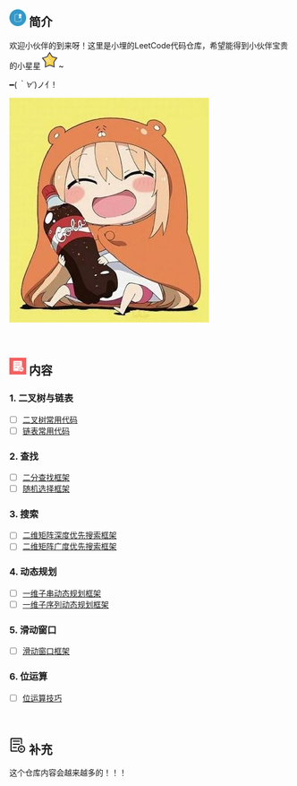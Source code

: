 
## <img src="https://github.com/Lxy417165709/LeetCode-Golang/blob/master/images/jianjie_big.png" width="30" hegiht="30"/>   简介
欢迎小伙伴的到来呀！这里是小埋的LeetCode代码仓库，希望能得到小伙伴宝贵的小星星![](https://github.com/Lxy417165709/LeetCode-Golang/blob/master/images/star.png)~


━(*｀∀´*)ノ亻!

![](https://github.com/Lxy417165709/LeetCode-Golang/blob/master/images/xiaomai.jpg)

<br>

## <img src="https://github.com/Lxy417165709/LeetCode-Golang/blob/master/images/context1_big.png" width="30" hegiht="30"/>   内容
### 1. 二叉树与链表
- [ ] [二叉树常用代码](https://github.com/Lxy417165709/LeetCode-Golang/blob/master/%E9%93%BE%E8%A1%A8%E3%80%81%E6%A0%91/%E6%A0%91/README.md)
- [ ] [链表常用代码](https://github.com/Lxy417165709/LeetCode-Golang/blob/master/%E9%93%BE%E8%A1%A8%E3%80%81%E6%A0%91/%E9%93%BE%E8%A1%A8/README.md)

### 2. 查找
- [ ] [二分查找框架](https://github.com/Lxy417165709/LeetCode-Golang/blob/master/%E6%9F%A5%E6%89%BE%E3%80%81%E6%8E%92%E5%BA%8F%E3%80%81%E5%93%88%E5%B8%8C%E3%80%81%E8%B4%AA%E5%BF%83/%E6%9F%A5%E6%89%BE/%E4%BA%8C%E5%88%86%E6%9F%A5%E6%89%BE/README.md)
- [ ] [随机选择框架](https://github.com/Lxy417165709/LeetCode-Golang/blob/master/%E6%9F%A5%E6%89%BE%E3%80%81%E6%8E%92%E5%BA%8F%E3%80%81%E5%93%88%E5%B8%8C%E3%80%81%E8%B4%AA%E5%BF%83/%E6%9F%A5%E6%89%BE/%E9%9A%8F%E6%9C%BA%E9%80%89%E6%8B%A9/README.md)

### 3. 搜索
- [ ] [二维矩阵深度优先搜索框架](https://github.com/Lxy417165709/LeetCode-Golang/blob/master/%E5%8A%A8%E6%80%81%E8%A7%84%E5%88%92%E3%80%81%E6%90%9C%E7%B4%A2/%E6%90%9C%E7%B4%A2/%E6%B7%B1%E5%BA%A6%E4%BC%98%E5%85%88%E6%90%9C%E7%B4%A2/README.md)
- [ ] [二维矩阵广度优先搜索框架](https://github.com/Lxy417165709/LeetCode-Golang/tree/master/%E5%8A%A8%E6%80%81%E8%A7%84%E5%88%92%E3%80%81%E6%90%9C%E7%B4%A2/%E6%90%9C%E7%B4%A2/%E5%B9%BF%E5%BA%A6%E4%BC%98%E5%85%88%E6%90%9C%E7%B4%A2)

### 4. 动态规划
- [ ] [一维子串动态规划框架](https://github.com/Lxy417165709/LeetCode-Golang/blob/master/%E5%8A%A8%E6%80%81%E8%A7%84%E5%88%92%E3%80%81%E6%90%9C%E7%B4%A2/%E5%8A%A8%E6%80%81%E8%A7%84%E5%88%92/%E5%AD%90%E4%B8%B2%E9%97%AE%E9%A2%98/%E4%B8%80%E7%BB%B4%E5%AD%90%E4%B8%B2%E9%97%AE%E9%A2%98/README.md)
- [ ] [一维子序列动态规划框架](https://github.com/Lxy417165709/LeetCode-Golang/blob/master/%E5%8A%A8%E6%80%81%E8%A7%84%E5%88%92%E3%80%81%E6%90%9C%E7%B4%A2/%E5%8A%A8%E6%80%81%E8%A7%84%E5%88%92/%E5%AD%90%E5%BA%8F%E5%88%97%E9%97%AE%E9%A2%98/%E4%B8%80%E7%BB%B4%E5%AD%90%E5%BA%8F%E5%88%97%E9%97%AE%E9%A2%98/README.md)

### 5. 滑动窗口
- [ ] [滑动窗口框架](https://github.com/Lxy417165709/LeetCode-Golang/blob/master/%E5%8F%8C%E6%8C%87%E9%92%88/%E6%BB%91%E5%8A%A8%E7%AA%97%E5%8F%A3/README.md)

### 6. 位运算
- [ ] [位运算技巧](https://github.com/Lxy417165709/LeetCode-Golang/blob/master/%E6%95%B0%E8%AE%BA%E3%80%81%E4%BD%8D%E8%BF%90%E7%AE%97/%E4%BD%8D%E8%BF%90%E7%AE%97/README.md)
<br>

## <img src="https://github.com/Lxy417165709/LeetCode-Golang/blob/master/images/add_big.png" width="30" hegiht="30"/>   补充
这个仓库内容会越来越多的！！！